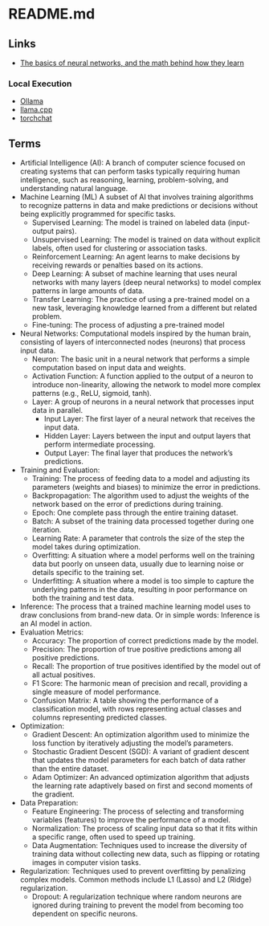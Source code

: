 # README.md

## Links

- [The basics of neural networks, and the math behind how they learn](https://www.3blue1brown.com/topics/neural-networks)

### Local Execution
- [Ollama](https://github.com/ollama/ollama)
- [llama.cpp](https://github.com/ggerganov/llama.cpp)
- [torchchat](https://github.com/pytorch/torchchat)

## Terms

- Artificial Intelligence (AI): A branch of computer science focused on creating systems that can perform tasks typically requiring human intelligence, such as reasoning, learning, problem-solving, and understanding natural language.
- Machine Learning (ML) A subset of AI that involves training algorithms to recognize patterns in data and make predictions or decisions without being explicitly programmed for specific tasks.
  - Supervised Learning: The model is trained on labeled data (input-output pairs).
  - Unsupervised Learning: The model is trained on data without explicit labels, often used for clustering or association tasks.
  - Reinforcement Learning: An agent learns to make decisions by receiving rewards or penalties based on its actions.
  - Deep Learning: A subset of machine learning that uses neural networks with many layers (deep neural networks) to model complex patterns in large amounts of data.
  - Transfer Learning: The practice of using a pre-trained model on a new task, leveraging knowledge learned from a different but related problem.
  - Fine-tuning: The process of adjusting a pre-trained model
- Neural Networks: Computational models inspired by the human brain, consisting of layers of interconnected nodes (neurons) that process input data.
  - Neuron: The basic unit in a neural network that performs a simple computation based on input data and weights.
  - Activation Function: A function applied to the output of a neuron to introduce non-linearity, allowing the network to model more complex patterns (e.g., ReLU, sigmoid, tanh).
  - Layer: A group of neurons in a neural network that processes input data in parallel.
    - Input Layer: The first layer of a neural network that receives the input data.
    - Hidden Layer: Layers between the input and output layers that perform intermediate processing.
    - Output Layer: The final layer that produces the network’s predictions.
- Training and Evaluation:
  - Training: The process of feeding data to a model and adjusting its parameters (weights and biases) to minimize the error in predictions.
  - Backpropagation: The algorithm used to adjust the weights of the network based on the error of predictions during training.
  - Epoch: One complete pass through the entire training dataset.
  - Batch: A subset of the training data processed together during one iteration.
  - Learning Rate: A parameter that controls the size of the step the model takes during optimization.
  - Overfitting: A situation where a model performs well on the training data but poorly on unseen data, usually due to learning noise or details specific to the training set.
  - Underfitting: A situation where a model is too simple to capture the underlying patterns in the data, resulting in poor performance on both the training and test data.
- Inference: The process that a trained machine learning model uses to draw conclusions from brand-new data. Or in simple words: Inference is an AI model in action.
- Evaluation Metrics:
  - Accuracy: The proportion of correct predictions made by the model.
  - Precision: The proportion of true positive predictions among all positive predictions.
  - Recall: The proportion of true positives identified by the model out of all actual positives.
  - F1 Score: The harmonic mean of precision and recall, providing a single measure of model performance.
  - Confusion Matrix: A table showing the performance of a classification model, with rows representing actual classes and columns representing predicted classes.
- Optimization:
  - Gradient Descent: An optimization algorithm used to minimize the loss function by iteratively adjusting the model’s parameters.
  - Stochastic Gradient Descent (SGD): A variant of gradient descent that updates the model parameters for each batch of data rather than the entire dataset.
  - Adam Optimizer: An advanced optimization algorithm that adjusts the learning rate adaptively based on first and second moments of the gradient.
- Data Preparation:
  - Feature Engineering: The process of selecting and transforming variables (features) to improve the performance of a model.
  - Normalization: The process of scaling input data so that it fits within a specific range, often used to speed up training.
  - Data Augmentation: Techniques used to increase the diversity of training data without collecting new data, such as flipping or rotating images in computer vision tasks.
- Regularization: Techniques used to prevent overfitting by penalizing complex models. Common methods include L1 (Lasso) and L2 (Ridge) regularization.
  - Dropout: A regularization technique where random neurons are ignored during training to prevent the model from becoming too dependent on specific neurons.
